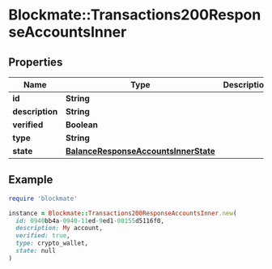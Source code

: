 # Blockmate::Transactions200ResponseAccountsInner

## Properties

| Name | Type | Description | Notes |
| ---- | ---- | ----------- | ----- |
| **id** | **String** |  |  |
| **description** | **String** |  |  |
| **verified** | **Boolean** |  |  |
| **type** | **String** |  |  |
| **state** | [**BalanceResponseAccountsInnerState**](BalanceResponseAccountsInnerState.md) |  |  |

## Example

```ruby
require 'blockmate'

instance = Blockmate::Transactions200ResponseAccountsInner.new(
  id: 0940bb4a-0940-11ed-9ed1-00155d5116f0,
  description: My account,
  verified: true,
  type: crypto_wallet,
  state: null
)
```

